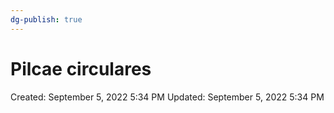 ```yaml
---
dg-publish: true
---
```


# Pilcae circulares

Created: September 5, 2022 5:34 PM
Updated: September 5, 2022 5:34 PM